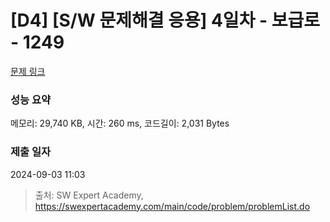 # [D4] [S/W 문제해결 응용] 4일차 - 보급로 - 1249 

[문제 링크](https://swexpertacademy.com/main/code/problem/problemDetail.do?contestProbId=AV15QRX6APsCFAYD) 

### 성능 요약

메모리: 29,740 KB, 시간: 260 ms, 코드길이: 2,031 Bytes

### 제출 일자

2024-09-03 11:03



> 출처: SW Expert Academy, https://swexpertacademy.com/main/code/problem/problemList.do